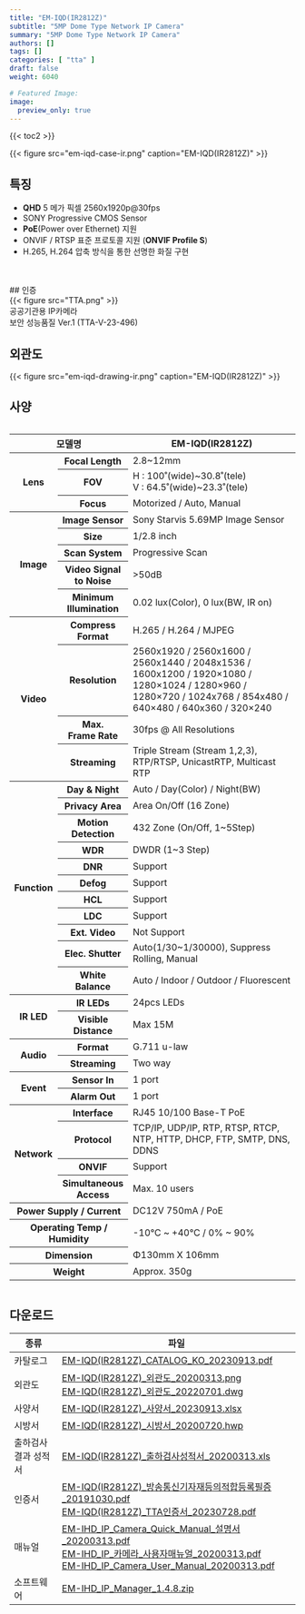 ```yaml
---
title: "EM-IQD(IR2812Z)"
subtitle: "5MP Dome Type Network IP Camera"
summary: "5MP Dome Type Network IP Camera"
authors: []
tags: []
categories: [ "tta" ]
draft: false
weight: 6040

# Featured Image:
image:
  preview_only: true
---
```


{{< toc2 >}}

<div class="container">
<div class="row justify-content-center align-items-center">

{{< figure src="em-iqd-case-ir.png" caption="EM-IQD(IR2812Z)" >}}

</div>
</div>

<div class="container">
<div class="row justify-content-center">
<div class="col-sm-6 pl-0">

## 특징

- **QHD** 5 메가 픽셀 2560x1920p@30fps
- SONY Progressive CMOS Sensor
- **PoE**(Power over Ethernet) 지원
- ONVIF / RTSP 표준 프로토콜 지원 (**ONVIF Profile S**)
- H.265, H.264 압축 방식을 통한 선명한 화질 구현
<br>
<br>
## 인증

<div class="container">
<div class="row align-items-top">
<div class="col-sm-3">
{{< figure src="TTA.png" >}} 
</div>
<div class="col-sm-8">
공공기관용 IP카메라 <br> 보안 성능품질 Ver.1 (TTA-V-23-496)
</div>
</div>
</div>

</div>

<div class="col-sm-6 pl-0">

## 외관도

{{< figure src="em-iqd-drawing-ir.png" caption="EM-IQD(IR2812Z)" >}}

</div>
</div>
</div>


## 사양

<div style="overflow-x: auto">
<table class="spec">
<thead>
<tr>
<th colspan="2">모델명</th>
<th>EM-IQD(IR2812Z)</th>
</tr>
</thead>
<tbody>
<tr>
<th rowspan="3">Lens</th>
<th>Focal Length</th>
<td>2.8~12mm</td>
</tr>
<tr>
<th>FOV</th>
<td>H : 100˚(wide)~30.8˚(tele)<br>V : 64.5˚(wide)~23.3˚(tele)</td>
</tr>
<tr>
<th>Focus</th>
<td>Motorized / Auto, Manual</td>
</tr>
<tr>
<th rowspan="5">Image</th>
<th>Image Sensor</th>
<td>Sony Starvis 5.69MP Image Sensor</td>
</tr>
<tr>
<th>Size</th>
<td>1/2.8 inch</td>
</tr>
<tr>
<th>Scan System</th>
<td>Progressive Scan</td>
</tr>
<tr>
<th>Video Signal<br>to Noise</th>
<td>&gt;50dB</td>
</tr>
<tr>
<th>Minimum<br>Illumination</th>
<td>0.02 lux(Color), 0 lux(BW, IR on)</td>
</tr>
<tr>
<th rowspan="4">Video</th>
<th>Compress<br>Format</th>
<td>H.265 / H.264 / MJPEG </td>
</tr>
<tr>
<th>Resolution</th>
<td>2560x1920 / 2560x1600 / 2560x1440 / 2048x1536 / 1600x1200 / 1920×1080 / 1280×1024 / 1280×960 / 1280×720 / 1024x768 / 854x480 / 640×480 / 640x360 / 320×240</td>
</tr>
<tr>
<th>Max.<br>Frame Rate</th>
<td>30fps @ All Resolutions</td>
</tr>
<tr>
<th>Streaming</th>
<td>Triple Stream (Stream 1,2,3), RTP/RTSP, UnicastRTP, Multicast RTP</td>
</tr>
<tr>
<th rowspan="11">Function</th>
<th>Day & Night</th>
<td>Auto / Day(Color) / Night(BW)</td>
</tr>
<tr>
<th>Privacy Area</th>
<td>Area On/Off (16 Zone)</td>
</tr>
<tr>
<th>Motion<br>Detection</th>
<td>432 Zone (On/Off, 1~5Step)</td>
</tr>
<tr>
<th>WDR</th>
<td>DWDR (1~3 Step)</td>
</tr>
<tr>
<th>DNR</th>
<td>Support</td>
</tr>
<tr>
<th>Defog</th>
<td>Support</td>
</tr>
<tr>
<th>HCL</th>
<td>Support</td>
</tr>
<tr>
<th>LDC</th>
<td>Support</td>
</tr>
<tr>
<th>Ext. Video</th>
<td>Not Support</td>
</tr>
<tr>
<th>Elec. Shutter</th>
<td>Auto(1/30~1/30000), Suppress Rolling, Manual</td>
</tr>
<tr>
<th>White Balance</th>
<td>Auto / Indoor / Outdoor / Fluorescent</td>
</tr>
<tr>
<th rowspan="2">IR LED</th>
<th>IR LEDs</th>
<td>24pcs LEDs</td>
</tr>
<tr>
<th>Visible<br>Distance</th>
<td>Max 15M</td>
</tr>
<tr>
<th rowspan="2">Audio</th>
<th>Format</th>
<td>G.711 u-law</td>
</tr>
<tr>
<th>Streaming</th>
<td>Two way</td>
</tr>
<tr>
<th rowspan="2">Event</th>
<th>Sensor In</th>
<td>1 port</td>
</tr>
<tr>
<th>Alarm Out</th>
<td>1 port</td>
</tr>
<tr>
<th rowspan="4">Network</th>
<th>Interface</th>
<td>RJ45 10/100 Base-T PoE </td>
</tr>
<tr>
<th>Protocol</th>
<td>TCP/IP, UDP/IP, RTP, RTSP, RTCP, NTP, HTTP, DHCP, FTP, SMTP, DNS, DDNS</td>
</tr>
<tr>
<th>ONVIF</th>
<td>Support</td>
</tr>
<tr>
<th>Simultaneous<br>Access</th>
<td>Max. 10 users</td>
</tr>
<tr>
<th colspan="2">Power Supply / Current</th>
<td>DC12V 750mA / PoE</td>
</tr>
<tr>
<th colspan="2">Operating Temp / Humidity</th>
<td>-10℃ ~ +40℃ / 0% ~ 90%</td>
</tr>
<tr>
<th colspan="2">Dimension</th>
<td>Φ130mm X 106mm</td>
</tr>
<tr>
<th colspan="2">Weight</th>
<td>Approx. 350g</td>
</tr>
</tbody>
</table>
</div>

## 다운로드

종류 | 파일
---- | ----
카탈로그 | [EM-IQD(IR2812Z)_CATALOG_KO_20230913.pdf](https://www.emstone.com/data/sales/ko/EM-IQD(IR2812Z)_CATALOG_KO_20230913.pdf)
외관도 | [EM-IQD(IR2812Z)_외관도_20200313.png](https://www.emstone.com/data/sales/ko/EM-IQD(IR2812Z)_외관도_20200313.png)<br>[EM-IQD(IR2812Z)_외관도_20220701.dwg](https://www.emstone.com/data/sales/ko/EM-IQD(IR2812Z)_외관도_20220701.dwg)
사양서 | [EM-IQD(IR2812Z)_사양서_20230913.xlsx](https://www.emstone.com/data/sales/ko/EM-IQD(IR2812Z)_사양서_20230913.xlsx)
시방서 |[EM-IQD(IR2812Z)_시방서_20200720.hwp](https://www.emstone.com/data/sales/ko/EM-IQD(IR2812Z)_시방서_20200720.hwp)
출하검사 결과 성적서 | [EM-IQD(IR2812Z)_출하검사성적서_20200313.xls](https://www.emstone.com/data/sales/ko/EM-IQD(IR2812Z)_출하검사성적서_20200313.xls)
인증서 | [EM-IQD(IR2812Z)_방송통신기자재등의적합등록필증_20191030.pdf](https://www.emstone.com/data/sales/ko/EM-IQD(IR2812Z)_방송통신기자재등의적합등록필증_20191030.pdf)<br>[EM-IQD(IR2812Z)_TTA인증서_20230728.pdf](https://www.emstone.com/data/sales/ko/EM-IQD(IR2812Z)_TTA인증서_20230728.pdf)
매뉴얼 | [EM-IHD_IP_Camera_Quick_Manual_설명서_20200313.pdf](https://www.emstone.com/data/sales/ko/EM-IHD_IP_Camera_Quick_Manual_설명서_20200313.pdf)<br>[EM-IHD_IP_카메라_사용자매뉴얼_20200313.pdf](https://www.emstone.com/data/sales/ko/EM-IHD_IP_카메라_사용자매뉴얼_20200313.pdf)<br>[EM-IHD_IP_Camera_User_Manual_20200313.pdf](https://www.emstone.com/data/sales/ko/EM-IHD_IP_Camera_User_Manual_20200313.pdf)
소프트웨어 | [EM-IHD_IP_Manager_1.4.8.zip](https://www.emstone.com/data/sales/ko/EM-IHD_IP_Manager_1.4.8.zip)
